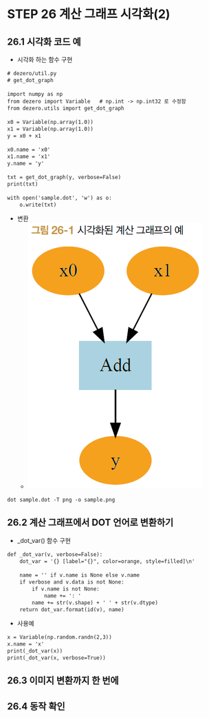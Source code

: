 # STEP 26 계산 그래프 시각화(2)
## 26.1 시각화 코드 예
* 시각화 하는 함수 구현
```
# dezero/util.py
# get_dot_graph

import numpy as np
from dezero import Variable   # np.int -> np.int32 로 수정함
from dezero.utils import get_dot_graph

x0 = Variable(np.array(1.0))
x1 = Variable(np.array(1.0))
y = x0 + x1

x0.name = 'x0'
x1.name = 'x1'
y.name = 'y'

txt = get_dot_graph(y, verbose=False)
print(txt)

with open('sample.dot', 'w') as o:
    o.write(txt)
```
* 변환
  * ![변환](../../images/그림%2026-1.png)
``` 
dot sample.dot -T png -o sample.png
```

## 26.2 계산 그래프에서 DOT 언어로 변환하기
* _dot_var() 함수 구현
``` 
def _dot_var(v, verbose=False):
    dot_var = '{} [label="{}", color=orange, style=filled]\n'
    
    name = '' if v.name is None else v.name
    if verbose and v.data is not None:
        if v.name is not None:
            name += ': '
        name += str(v.shape) + ' ' + str(v.dtype)
    return dot_var.format(id(v), name)
```
* 사용예
``` 
x = Variable(np.random.randn(2,3))
x.name = 'x'
print(_dot_var(x))
print(_dot_var(x, verbose=True))
```
## 26.3 이미지 변환까지 한 번에
## 26.4 동작 확인